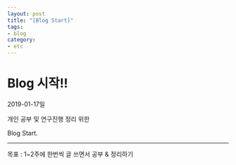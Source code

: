 ```yaml
---
layout: post
title: "[Blog Start]"
tags:
- blog
category:
- etc
---
```


# Blog 시작!!

2019-01-17일

개인 공부 및 연구진행 정리 위한

Blog Start.

------

목표 :  1~2주에 한번씩 글 쓰면서 공부 & 정리하기
